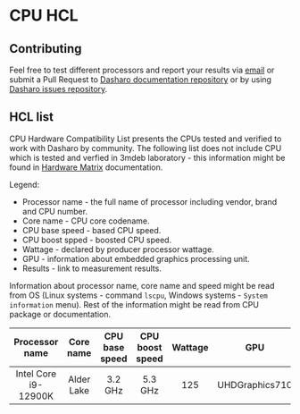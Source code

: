 # CPU HCL

## Contributing

Feel free to test different processors and report your results via
[email](mailto:contact@dasharo.com) or submit a Pull Request to
[Dasharo documentation repository](https://github.com/Dasharo/docs) or by using
[Dasharo issues repository](https://github.com/Dasharo/dasharo-issues/issues).

## HCL list

CPU Hardware Compatibility List presents the CPUs tested and verified
to work with Dasharo by community. The following list does not include CPU
which is tested and verfied in 3mdeb laboratory - this information might be
found in [Hardware Matrix](../hardware-matrix.md) documentation.

Legend:
* Processor name - the full name of processor including vendor, brand and
    CPU number.
* Core name - CPU core codename.
* CPU base speed - based CPU speed.
* CPU boost spped - boosted CPU speed.
* Wattage - declared by producer processor wattage.
* GPU - information about embedded graphics processing unit.
* Results - link to measurement results.

Information about processor name, core name and speed might be read from OS
(Linux systems - command `lscpu`, Windows systems - `System information` menu).
Rest of the information might be read from CPU package or documentation.

| Processor name       | Core name   | CPU base speed | CPU boost speed | Wattage | GPU             | Results       |
|:--------------------:|:-----------:|:--------------:|:---------------:|:-------:|:---------------:|:-------------:|
| Intel Core i9-12900K | Alder Lake  | 3.2 GHz        | 5.3 GHz         | 125     | UHDGraphics710  | [link][1]     |

[1]: https://forum.qubes-os.org/t/msi-pro-z690-a-wifi-ddr4-with-alder-lake-12900k/11490/6
